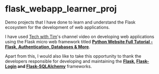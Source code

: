 # flask_webapp_learner_proj
Demo projects that I have done to learn and understand the Flask ecosystem for the development of web applications.

I have used [Tech with Tim](https://www.youtube.com/channel/UC4JX40jDee_tINbkjycV4Sg)'s channel video on developing web applications using the Flask micro web framework titled **[Python Website Full Tutorial - Flask, Authentication, Databases & More](https://www.youtube.com/watch?v=dam0GPOAvVI)**.

Apart from this, I would also like to take this opportunity to thank the developers responsible for developing and maintaining the **[Flask](https://flask.palletsprojects.com/en/1.1.x/), [Flask-Login](https://flask-login.readthedocs.io/en/latest/) and [Flask-SQLAlchemy](https://flask-sqlalchemy.palletsprojects.com/en/2.x/)** frameworks.
